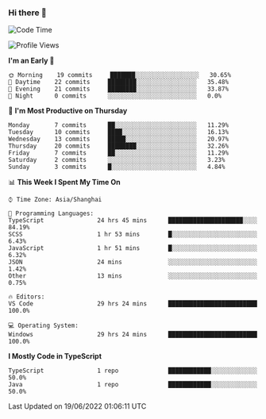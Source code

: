 ### Hi there 👋

<!--
**waynelwz/waynelwz** is a ✨ _special_ ✨ repository because its `README.md` (this file) appears on your GitHub profile.

Here are some ideas to get you started:

- 🔭 I’m currently working on ...
- 🌱 I’m currently learning ...
- 👯 I’m looking to collaborate on ...
- 🤔 I’m looking for help with ...
- 💬 Ask me about ...
- 📫 How to reach me: ...
- 😄 Pronouns: ...
- ⚡ Fun fact: ...
-->

<!--START_SECTION:waka-->
![Code Time](http://img.shields.io/badge/Code%20Time-31%20hrs%2056%20mins-blue)

![Profile Views](http://img.shields.io/badge/Profile%20Views-2-blue)

**I'm an Early 🐤** 

```text
🌞 Morning    19 commits     ███████░░░░░░░░░░░░░░░░░░   30.65% 
🌆 Daytime    22 commits     ████████░░░░░░░░░░░░░░░░░   35.48% 
🌃 Evening    21 commits     ████████░░░░░░░░░░░░░░░░░   33.87% 
🌙 Night      0 commits      ░░░░░░░░░░░░░░░░░░░░░░░░░   0.0%

```
📅 **I'm Most Productive on Thursday** 

```text
Monday       7 commits      ██░░░░░░░░░░░░░░░░░░░░░░░   11.29% 
Tuesday      10 commits     ████░░░░░░░░░░░░░░░░░░░░░   16.13% 
Wednesday    13 commits     █████░░░░░░░░░░░░░░░░░░░░   20.97% 
Thursday     20 commits     ████████░░░░░░░░░░░░░░░░░   32.26% 
Friday       7 commits      ██░░░░░░░░░░░░░░░░░░░░░░░   11.29% 
Saturday     2 commits      ░░░░░░░░░░░░░░░░░░░░░░░░░   3.23% 
Sunday       3 commits      █░░░░░░░░░░░░░░░░░░░░░░░░   4.84%

```


📊 **This Week I Spent My Time On** 

```text
⌚︎ Time Zone: Asia/Shanghai

💬 Programming Languages: 
TypeScript               24 hrs 45 mins      █████████████████████░░░░   84.19% 
SCSS                     1 hr 53 mins        █░░░░░░░░░░░░░░░░░░░░░░░░   6.43% 
JavaScript               1 hr 51 mins        █░░░░░░░░░░░░░░░░░░░░░░░░   6.32% 
JSON                     24 mins             ░░░░░░░░░░░░░░░░░░░░░░░░░   1.42% 
Other                    13 mins             ░░░░░░░░░░░░░░░░░░░░░░░░░   0.75%

🔥 Editors: 
VS Code                  29 hrs 24 mins      █████████████████████████   100.0%

💻 Operating System: 
Windows                  29 hrs 24 mins      █████████████████████████   100.0%

```

**I Mostly Code in TypeScript** 

```text
TypeScript               1 repo              ████████████░░░░░░░░░░░░░   50.0% 
Java                     1 repo              ████████████░░░░░░░░░░░░░   50.0%

```



 Last Updated on 19/06/2022 01:06:11 UTC
<!--END_SECTION:waka-->
